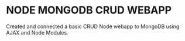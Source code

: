 # NODE MONGODB CRUD WEBAPP

Created and connected a basic CRUD Node webapp to MongoDB using AJAX and Node Modules.

